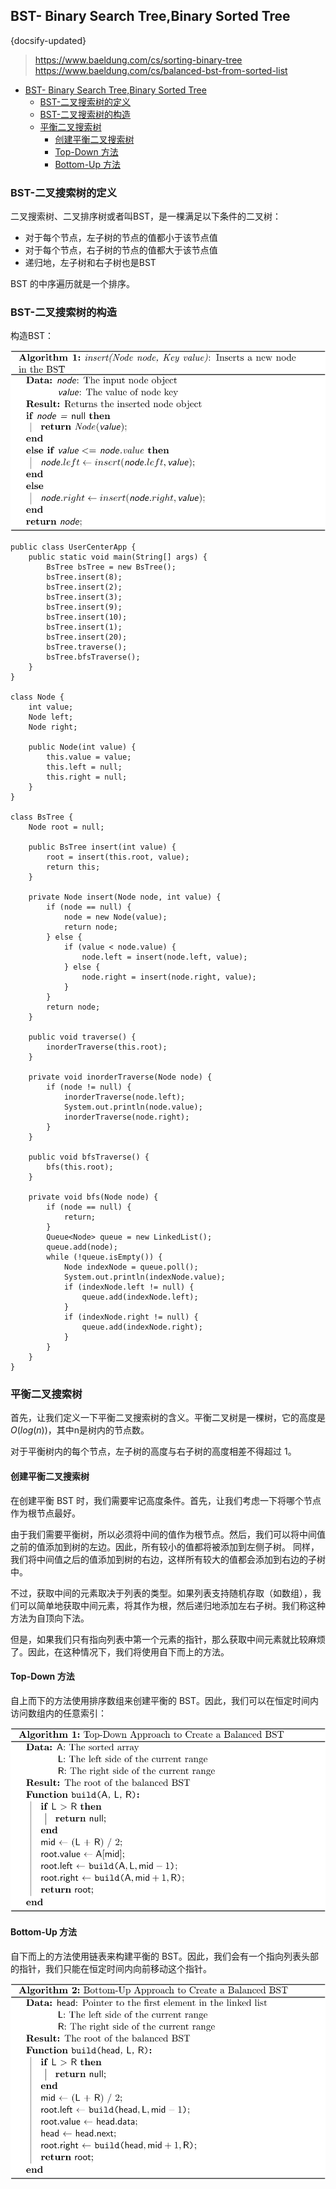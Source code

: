 ## BST- Binary Search Tree,Binary Sorted Tree
{docsify-updated}
> https://www.baeldung.com/cs/sorting-binary-tree  
> https://www.baeldung.com/cs/balanced-bst-from-sorted-list

- [BST- Binary Search Tree,Binary Sorted Tree](#bst--binary-search-treebinary-sorted-tree)
	- [BST-二叉搜索树的定义](#bst-二叉搜索树的定义)
	- [BST-二叉搜索树的构造](#bst-二叉搜索树的构造)
	- [平衡二叉搜索树](#平衡二叉搜索树)
		- [创建平衡二叉搜索树](#创建平衡二叉搜索树)
		- [Top-Down 方法](#top-down-方法)
		- [Bottom-Up 方法](#bottom-up-方法)


### BST-二叉搜索树的定义
二叉搜索树、二叉排序树或者叫BST，是一棵满足以下条件的二叉树：
+ 对于每个节点，左子树的节点的值都小于该节点值
+ 对于每个节点，右子树的节点的值都大于该节点值
+ 递归地，左子树和右子树也是BST

BST 的中序遍历就是一个排序。

### BST-二叉搜索树的构造
构造BST：
<center><img src="pics/bst-construct.svg" alt=""></center>

```
public class UserCenterApp {
    public static void main(String[] args) {
        BsTree bsTree = new BsTree();
        bsTree.insert(8);
        bsTree.insert(2);
        bsTree.insert(3);
        bsTree.insert(9);
        bsTree.insert(10);
        bsTree.insert(1);
        bsTree.insert(20);
        bsTree.traverse();
        bsTree.bfsTraverse();
    }
}

class Node {
    int value;
    Node left;
    Node right;

    public Node(int value) {
        this.value = value;
        this.left = null;
        this.right = null;
    }
}

class BsTree {
    Node root = null;

    public BsTree insert(int value) {
        root = insert(this.root, value);
        return this;
    }

    private Node insert(Node node, int value) {
        if (node == null) {
            node = new Node(value);
            return node;
        } else {
            if (value < node.value) {
                node.left = insert(node.left, value);
            } else {
                node.right = insert(node.right, value);
            }
        }
        return node;
    }

    public void traverse() {
        inorderTraverse(this.root);
    }

    private void inorderTraverse(Node node) {
        if (node != null) {
            inorderTraverse(node.left);
            System.out.println(node.value);
            inorderTraverse(node.right);
        }
    }

    public void bfsTraverse() {
        bfs(this.root);
    }

    private void bfs(Node node) {
        if (node == null) {
            return;
        }
        Queue<Node> queue = new LinkedList();
        queue.add(node);
        while (!queue.isEmpty()) {
            Node indexNode = queue.poll();
            System.out.println(indexNode.value);
            if (indexNode.left != null) {
                queue.add(indexNode.left);
            }
            if (indexNode.right != null) {
                queue.add(indexNode.right);
            }
        }
    }
}
```

### 平衡二叉搜索树
首先，让我们定义一下平衡二叉搜索树的含义。平衡二叉树是一棵树，它的高度是 $O(log(n))$，其中n是树内的节点数。

对于平衡树内的每个节点，左子树的高度与右子树的高度相差不得超过 1。

#### 创建平衡二叉搜索树
在创建平衡 BST 时，我们需要牢记高度条件。首先，让我们考虑一下将哪个节点作为根节点最好。

由于我们需要平衡树，所以必须将中间的值作为根节点。然后，我们可以将中间值之前的值添加到树的左边。因此，所有较小的值都将被添加到左侧子树。
同样，我们将中间值之后的值添加到树的右边，这样所有较大的值都会添加到右边的子树中。

不过，获取中间的元素取决于列表的类型。如果列表支持随机存取（如数组），我们可以简单地获取中间元素，将其作为根，然后递归地添加左右子树。我们称这种方法为自顶向下法。

但是，如果我们只有指向列表中第一个元素的指针，那么获取中间元素就比较麻烦了。因此，在这种情况下，我们将使用自下而上的方法。

#### Top-Down 方法
自上而下的方法使用排序数组来创建平衡的 BST。因此，我们可以在恒定时间内访问数组内的任意索引：
<center><img src="pics/quicklatex.com-bd18cef6ee8eb252f700ebf114b4d5fa_l3.svg" alt=""></center>

#### Bottom-Up 方法
自下而上的方法使用链表来构建平衡的 BST。因此，我们会有一个指向列表头部的指针，我们只能在恒定时间内向前移动这个指针。
<center><img src="pics/quicklatex.com-0ab014825b9004386afe016d6b44ec97_l3.svg" alt=""></center>